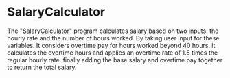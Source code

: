 # SalaryCalculator
The "SalaryCalculator" program  calculates salary based on two inputs: the hourly rate and the number of hours worked. By taking user input for these variables.
It considers overtime pay for hours worked beyond 40 hours. it calculates the overtime hours and applies an overtime rate of 1.5 times the regular hourly rate.
finally adding the base salary and overtime pay together to return the total salary.
